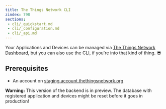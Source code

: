 ```yaml
---
title: The Things Network CLI
zindex: 798
sections:
 - cli/_quickstart.md
 - cli/_configuration.md
 - cli/_api.md
---
```

Your Applications and Devices can be managed via [The Things Network Dashboard](/dashboard/), but you can also use the CLI, if you're into that kind of thing. 😎

## Prerequisites

* An account on [staging.account.thethingsnetwork.org](https://staging.account.thethingsnetwork.org)

<div class="alert alert-warning"><strong>Warning:</strong> This version of the backend is in preview. The database with registered application and devices might be reset before it goes in production!</div>
